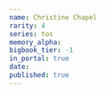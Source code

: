 ```yaml
---
name: Christine Chapel
rarity: 4
series: tos
memory_alpha:
bigbook_tier: -1
in_portal: true
date:
published: true
---
```



